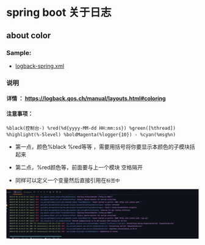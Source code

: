 # spring boot 关于日志

## about color
###  Sample: 
- [logback-spring.xml](https://gist.github.com/hiyenwong/027c33768d61b2e9a7566d15a5a31f6c#file-logback-spring-xml)

### 说明
#### 详情 ： https://logback.qos.ch/manual/layouts.html#coloring

#### 注意事项：

`%black(控制台-) %red(%d{yyyy-MM-dd HH:mm:ss}) %green([%thread]) %highlight(%-5level) %boldMagenta(%logger{10}) - %cyan(%msg%n)`

- 第一点，颜色%black %red等等 ，需要用括号将你要显示本颜色的子模块括起来

- 第二点，%red颜色等，前面要与上一个模块 空格隔开

- 同样可以定义一个变量然后直接引用在`标签中`

![image](https://github.com/hiyenwong/TechBlog/blob/master/blog/images/springboot-logback.png)